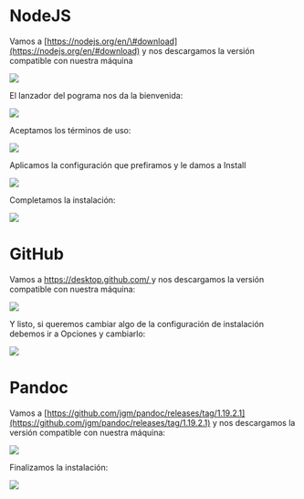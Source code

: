 # NodeJS

Vamos a [https://nodejs.org/en/\#download](https://nodejs.org/en/#download) y nos descargamos la versión compatible con nuestra máquina

![](/assets/nodejs_.png)

El lanzador del pograma nos da la bienvenida:

![](/assets/nodejs_1.png)

Aceptamos los términos de uso:

![](/assets/nodejs_2.png)

Aplicamos la configuración que prefiramos y le damos a Install

![](/assets/nodejs_3.png)

Completamos la instalación:

![](/assets/nodejs_4.png)

# GitHub

Vamos a [https://desktop.github.com/ ](https://desktop.github.com/)y nos descargamos la versión compatible con nuestra máquina:

![](/assets/gh.png)

Y listo, si queremos cambiar algo de la configuración de instalación debemos ir a Opciones y cambiarlo:

![](/assets/gh_1.png)



# Pandoc

Vamos a [https://github.com/jgm/pandoc/releases/tag/1.19.2.1](https://github.com/jgm/pandoc/releases/tag/1.19.2.1) y nos descargamos la versión compatible con nuestra máquina:

![](/assets/pandoc.png)

Finalizamos la instalación:

![](/assets/pandoc_1.png)

